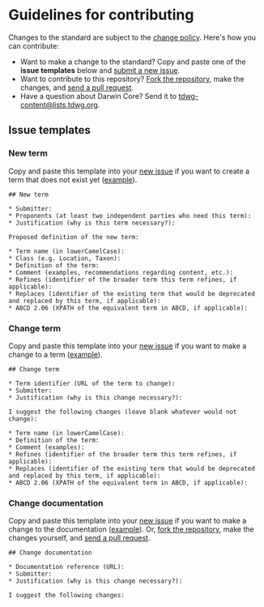 # Guidelines for contributing

Changes to the standard are subject to the [change policy](changepolicy.html). Here's how you can contribute:

* Want to make a change to the standard? Copy and paste one of the **issue templates** below and [submit a new issue](https://github.com/tdwg/dwc/issues/new).
* Want to contribute to this repository? [Fork the repository](https://github.com/tdwg/dwc/fork), make the changes, and [send a pull request](https://github.com/tdwg/dwc/compare).
* Have a question about Darwin Core? Send it to tdwg-content@lists.tdwg.org.

## Issue templates

### New term

Copy and paste this template into your [new issue](https://github.com/tdwg/dwc/issues/new) if you want to create a term that does not exist yet ([example]()).

```
## New term

* Submitter: 
* Proponents (at least two independent parties who need this term): 
* Justification (why is this term necessary?): 

Proposed definition of the new term:

* Term name (in lowerCamelCase): 
* Class (e.g. Location, Taxon): 
* Definition of the term: 
* Comment (examples, recommendations regarding content, etc.): 
* Refines (identifier of the broader term this term refines, if applicable): 
* Replaces (identifier of the existing term that would be deprecated and replaced by this term, if applicable): 
* ABCD 2.06 (XPATH of the equivalent term in ABCD, if applicable): 
```

### Change term

Copy and paste this template into your [new issue](https://github.com/tdwg/dwc/issues/new) if you want to make a change to a term ([example]()).

```
## Change term

* Term identifier (URL of the term to change): 
* Submitter: 
* Justification (why is this change necessary?): 

I suggest the following changes (leave blank whatever would not change):

* Term name (in lowerCamelCase): 
* Definition of the term: 
* Comment (examples): 
* Refines (identifier of the broader term this term refines, if applicable): 
* Replaces (identifier of the existing term that would be deprecated and replaced by this term, if applicable): 
* ABCD 2.06 (XPATH of the equivalent term in ABCD, if applicable): 
```

### Change documentation

Copy and paste this template into your [new issue](https://github.com/tdwg/dwc/issues/new) if you want to make a change to the documentation ([example]()). Or, [fork the repository](https://github.com/tdwg/dwc/fork), make the changes yourself, and [send a pull request](https://github.com/tdwg/dwc/compare).

```
## Change documentation

* Documentation reference (URL): 
* Submitter: 
* Justification (why is this change necessary?): 

I suggest the following changes:


```
